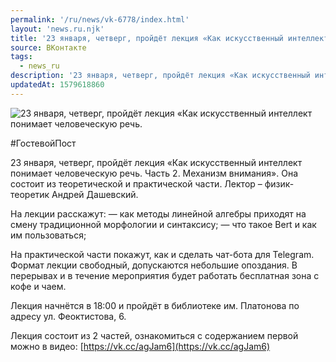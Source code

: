 ```yaml
---
permalink: '/ru/news/vk-6778/index.html'
layout: 'news.ru.njk'
title: '23 января, четверг, пройдёт лекция «Как искусственный интеллект понимает человеческую речь.'
source: ВКонтакте
tags:
  - news_ru
description: '23 января, четверг, пройдёт лекция «Как искусственный интеллект понимает человеческую речь.'
updatedAt: 1579618860
---
```

![23 января, четверг, пройдёт лекция «Как искусственный интеллект понимает человеческую речь.](https://sun9-56.userapi.com/impg/c855616/v855616122/1d71ae/vm_fC3qD5xM.jpg?size=1280x854&quality=96&sign=b4af01bc0a25712744b8f0a330789c53&c_uniq_tag=UTJxkGRVl_nHfKLRSadzYQHKP1TSzFJaL25cL6LEH-U&type=album)

#ГостевойПост

23 января, четверг, пройдёт лекция «Как искусственный интеллект понимает человеческую речь. Часть 2. Механизм внимания». Она состоит из теоретической и практической части. Лектор – физик-теоретик Андрей Дашевский.

На лекции расскажут:
— как методы линейной алгебры приходят на смену традиционной морфологии и синтаксису;
— что такое Bert и как им пользоваться;

На практической части покажут, как и сделать чат-бота для Telegram. Формат лекции свободный, допускаются небольшие опоздания. В перерывах и в течение мероприятия будет работать бесплатная зона с кофе и чаем.

Лекция начнётся в 18:00 и пройдёт в библиотеке им. Платонова по адресу ул. Феоктистова, 6.

Лекция состоит из 2 частей, ознакомиться с содержанием первой можно в видео: [https://vk.cc/agJam6](https://vk.cc/agJam6)
